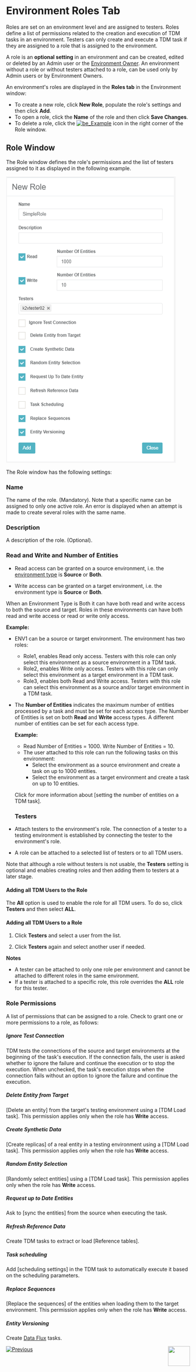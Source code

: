 # Environment Roles Tab

Roles are set on an environment level and are assigned to testers. Roles define a list of permissions related to the creation and execution of TDM tasks in an environment. Testers can only create and execute a TDM task if they are assigned to a role that is assigned to the environment. 

A role is an **optional setting** in an environment and can be created, edited or deleted by an Admin user or the [Environment Owner](08_environment_window_general_information.md#environment-owners).  An environment without a role or without testers attached to a role, can be used only by Admin users or by  Environment Owners.

An environment's roles are displayed in the **Roles tab** in the Environment window:

- To create a new role, click **New Role**, populate the role's settings and then click **Add**.
- To open a role, click the **Name** of the role and then click **Save Changes**. 
- To delete a role, click the [![be_Example](https://github.com/k2view-academy/K2View-Academy/raw/Academy_6.4_TDM/articles/TDM/tdm_gui/images/delete_icon.png)](https://github.com/k2view-academy/K2View-Academy/blob/Academy_6.4_TDM/articles/TDM/tdm_gui/images/delete_icon.png) icon in the right corner of the Role window.

## Role Window 

The Role window defines the role's permissions and the list of testers assigned to it as displayed in the following example.

![role window](images/env_role_window.png)

The Role window has the following settings:

### Name

The name of the role. (Mandatory). Note that a specific name can be assigned to only one active role. An error is displayed when an attempt is made to create several roles with the same name. 

### **Description**

A description of the role. (Optional). 

### Read and Write and Number of Entities

- Read access can be granted on a source environment, i.e. the [environment type](08_environment_window_general_information.md#environment-type) is **Source** or **Both**. 

- Write access can be granted on a target environment, i.e. the environment type is **Source** or **Both**.

When an Environment Type is Both it can have both read and write access to both the source and target. Roles in these environments can have both read and write access or read or write only access.

  **Example:**

  - ENV1 can be a source or target environment. The environment has two roles: 
    - Role1, enables Read only access. Testers with this role can only select this environment as a source environment in a TDM task.
    - Role2, enables Write only access. Testers with this role can only select this environment as a target environment in a TDM task.
    - Role3, enables both Read and Write access. Testers with this role can select this environment as a source and/or target environment in a TDM task.

- The **Number of Entities** indicates the maximum number of entities processed by a task and must be set for each access type. The Number of Entities is set on both **Read** and **Write** access types.  A different number of entities can be set for each access type. 

  **Example:**
  - Read Number of Entities = 1000. Write Number of Entities = 10. 
  - The user attached to this role can run the following tasks on this environment:
    - Select the environment as a source environment and create a task on up to 1000 entities.
    - Select the environment as a target environment and create a task on up to 10 entities.

  Click for more information about [setting the number of entities on a TDM task]. 

  ### Testers

- Attach testers to the environment's role. The connection of a tester to a testing environment is established by connecting the tester to the environment's role.  

- A role can be attached to a selected list of testers or to all TDM users.

Note that although a role without testers is not usable, the **Testers** setting is optional and enables creating roles and then adding them to testers at a later stage.

  #### Adding all TDM Users to the Role

The **All** option is used to enable the role for all TDM users. To do so, click **Testers** and then select **ALL**.

  #### Adding all TDM Users to a Role

1. Click **Testers** and select a user from the list.

2. Click **Testers** again and select another user if needed.

**Notes**

- A tester can be attached to only one role per environment and cannot be attached to different roles in the same environment.
- If a tester is attached to a specific role, this role overrides the **ALL** role for this tester.

### Role Permissions

A list of permissions that can be assigned to a role. Check to grant one or more permissions to a role, as follows:

##### **Ignore Test Connection**  

TDM tests the connections of the source and target environments at the beginning of the task's execution.  If the connection  fails, the user is asked whether to ignore the failure and continue the execution or to stop the execution.  When unchecked, the task's execution stops when the connection fails without an option to ignore the failure and continue the execution.

##### **Delete Entity from Target** 

[Delete an entity] from the target's testing environment using a [TDM Load task]. This permission applies only when the role has **Write** access.

##### Create Synthetic Data 

[Create replicas] of a real entity in a testing environment using a [TDM Load task]. This permission applies only when the role has **Write** access.  

##### Random Entity Selection

[Randomly select entities] using a [TDM Load task]. This permission applies only when the role has **Write** access.

##### Request up to Date Entities

Ask to [sync the entities] from the source when executing the task. 

##### Refresh Reference Data

Create TDM tasks to extract or load [Reference tables].

#####  Task scheduling 

Add [scheduling settings] in the TDM task to automatically execute it based on the scheduling parameters.

##### Replace Sequences

[Replace the sequences] of the entities when loading them to the target environment. This permission applies only when the role has **Write** access.

##### Entity Versioning 

Create [Data Flux](15_data_flux_task.md) tasks.



  [![Previous](/articles/images/Previous.png)](09_environment_window_summary_section.md)[<img align="right" width="60" height="54" src="/articles/images/Next.png">](11_environment_products_tab.md)
